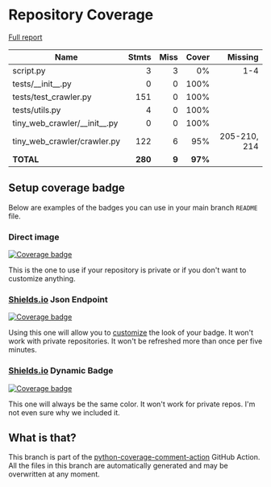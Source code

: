 # Repository Coverage

[Full report](https://htmlpreview.github.io/?https://github.com/indrajithi/tiny-web-crawler/blob/python-coverage-comment-action-data/htmlcov/index.html)

| Name                               |    Stmts |     Miss |   Cover |   Missing |
|----------------------------------- | -------: | -------: | ------: | --------: |
| script.py                          |        3 |        3 |      0% |       1-4 |
| tests/\_\_init\_\_.py              |        0 |        0 |    100% |           |
| tests/test\_crawler.py             |      151 |        0 |    100% |           |
| tests/utils.py                     |        4 |        0 |    100% |           |
| tiny\_web\_crawler/\_\_init\_\_.py |        0 |        0 |    100% |           |
| tiny\_web\_crawler/crawler.py      |      122 |        6 |     95% |205-210, 214 |
|                          **TOTAL** |  **280** |    **9** | **97%** |           |


## Setup coverage badge

Below are examples of the badges you can use in your main branch `README` file.

### Direct image

[![Coverage badge](https://raw.githubusercontent.com/indrajithi/tiny-web-crawler/python-coverage-comment-action-data/badge.svg)](https://htmlpreview.github.io/?https://github.com/indrajithi/tiny-web-crawler/blob/python-coverage-comment-action-data/htmlcov/index.html)

This is the one to use if your repository is private or if you don't want to customize anything.

### [Shields.io](https://shields.io) Json Endpoint

[![Coverage badge](https://img.shields.io/endpoint?url=https://raw.githubusercontent.com/indrajithi/tiny-web-crawler/python-coverage-comment-action-data/endpoint.json)](https://htmlpreview.github.io/?https://github.com/indrajithi/tiny-web-crawler/blob/python-coverage-comment-action-data/htmlcov/index.html)

Using this one will allow you to [customize](https://shields.io/endpoint) the look of your badge.
It won't work with private repositories. It won't be refreshed more than once per five minutes.

### [Shields.io](https://shields.io) Dynamic Badge

[![Coverage badge](https://img.shields.io/badge/dynamic/json?color=brightgreen&label=coverage&query=%24.message&url=https%3A%2F%2Fraw.githubusercontent.com%2Findrajithi%2Ftiny-web-crawler%2Fpython-coverage-comment-action-data%2Fendpoint.json)](https://htmlpreview.github.io/?https://github.com/indrajithi/tiny-web-crawler/blob/python-coverage-comment-action-data/htmlcov/index.html)

This one will always be the same color. It won't work for private repos. I'm not even sure why we included it.

## What is that?

This branch is part of the
[python-coverage-comment-action](https://github.com/marketplace/actions/python-coverage-comment)
GitHub Action. All the files in this branch are automatically generated and may be
overwritten at any moment.
